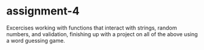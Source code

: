 # assignment-4
Excercises working with functions that interact with strings, random numbers, and validation, finishing up with a project on all of the above using a word guessing game.
